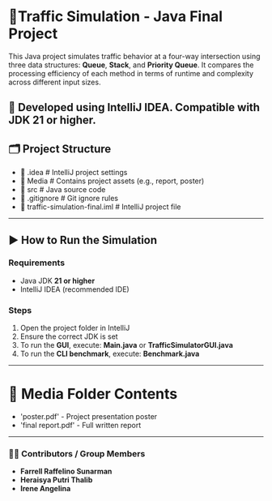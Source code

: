# 🚦Traffic Simulation - Java Final Project
This Java project simulates traffic behavior at a four-way intersection using three data structures: **Queue**, **Stack**, and **Priority Queue**. It compares the processing efficiency of each method in terms of runtime and complexity across different input sizes.

📌 Developed using **IntelliJ IDEA**. Compatible with **JDK 21** or higher.
---
## 🗂️ Project Structure
- 📁 .idea                          # IntelliJ project settings
- 📁 Media                          # Contains project assets (e.g., report, poster)
- 📁 src                            # Java source code
- 📄 .gitignore                     # Git ignore rules
- 📄 traffic-simulation-final.iml   # IntelliJ project file
---
## ▶️ How to Run the Simulation
### Requirements
- Java JDK **21 or higher**
- IntelliJ IDEA (recommended IDE)
### Steps
1. Open the project folder in IntelliJ
2. Ensure the correct JDK is set
3. To run the **GUI**, execute: **Main.java** or **TrafficSimulatorGUI.java**
4. To run the **CLI benchmark**, execute: **Benchmark.java**
---
# 📁 Media Folder Contents
- 'poster.pdf' - Project presentation poster
- 'final report.pdf' - Full written report
---
### 👨‍💻 Contributors / Group Members
- **Farrell Raffelino Sunarman**
- **Heraisya Putri Thalib**
- **Irene Angelina**
